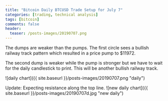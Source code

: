 ```yaml
---
title: "Bitcoin Daily BTCUSD Trade Setup for July 7"
categories: [trading, technical analysis]
tags: [bitcoin]
comments: false
header:
  teaser: /posts-images/20190707.png
---
```


The dumps are weaker than the pumps. The first circle sees a bullish railway track pattern which resulted in a price pump to $11972.

The second dump is weaker while the pump is stronger but we have to wait for the daily candlestick to print. This will be another bullish railway track.

![daily chart]({{ site.baseurl }}/posts-images/20190707.png "daily")

Update:
Expecting resistance along the top line.
![new daily chart]({{ site.baseurl }}/posts-images/20190707d.jpg "new daily")